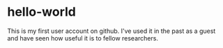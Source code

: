 # hello-world
This is my first user account on github. I've used it in the past as a guest and have seen how useful it is to fellow researchers.
